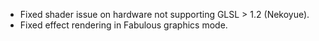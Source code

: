 * Fixed shader issue on hardware not supporting GLSL > 1.2 (Nekoyue).
* Fixed effect rendering in Fabulous graphics mode.
